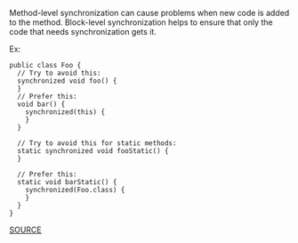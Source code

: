 Method-level synchronization can cause problems when new code is added to the method.
Block-level synchronization helps to ensure that only the code that needs synchronization gets it.

Ex:

    public class Foo {
      // Try to avoid this:
      synchronized void foo() {
      }
      // Prefer this:
      void bar() {
        synchronized(this) {
        }
      }

      // Try to avoid this for static methods:
      static synchronized void fooStatic() {
      }

      // Prefer this:
      static void barStatic() {
        synchronized(Foo.class) {
        }
      }
    }

[SOURCE](http://pmd.sourceforge.net/pmd-5.3.2/pmd-java/rules/java/design.html#AvoidSynchronizedAtMethodLevel)
